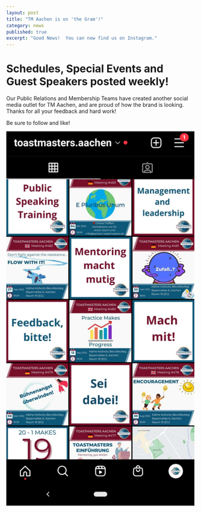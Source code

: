 ```yaml
---
layout: post
title: "TM Aachen is on 'the Gram'!"
category: news
published: true
excerpt: "Good News!  You can now find us on Instagram."
---
```


# Schedules, Special Events and Guest Speakers posted weekly!

Our Public Relations and Membership Teams have created another social media outlet for TM Aachen, and are proud of how the brand is looking.  Thanks for all your feedback and hard work!

Be sure to follow and like!

[//]: # (This is a comment.)

<img src="/assets/images/igbrand.jpeg" width="500">


